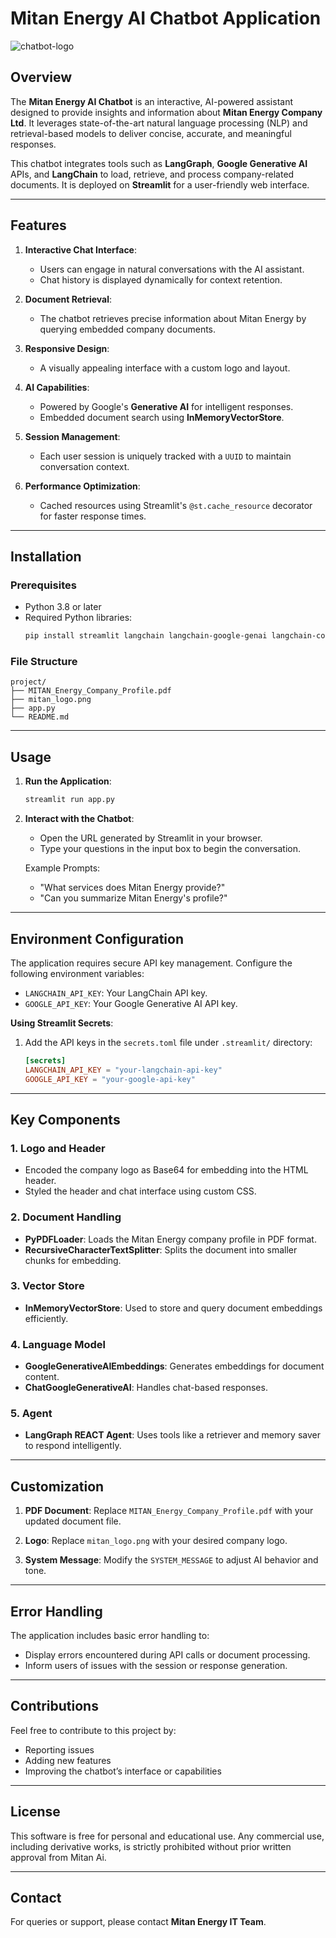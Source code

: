 # Mitan Energy AI Chatbot Application

![chatbot-logo](https://github.com/user-attachments/assets/1fdb5a6d-8e46-4221-98d7-783207246b35)


## Overview
The **Mitan Energy AI Chatbot** is an interactive, AI-powered assistant designed to provide insights and information about **Mitan Energy Company Ltd**. It leverages state-of-the-art natural language processing (NLP) and retrieval-based models to deliver concise, accurate, and meaningful responses.

This chatbot integrates tools such as **LangGraph**, **Google Generative AI** APIs, and **LangChain** to load, retrieve, and process company-related documents. It is deployed on **Streamlit** for a user-friendly web interface.

---

## Features
1. **Interactive Chat Interface**:
   - Users can engage in natural conversations with the AI assistant.
   - Chat history is displayed dynamically for context retention.

2. **Document Retrieval**:
   - The chatbot retrieves precise information about Mitan Energy by querying embedded company documents.

3. **Responsive Design**:
   - A visually appealing interface with a custom logo and layout.

4. **AI Capabilities**:
   - Powered by Google's **Generative AI** for intelligent responses.
   - Embedded document search using **InMemoryVectorStore**.

5. **Session Management**:
   - Each user session is uniquely tracked with a `UUID` to maintain conversation context.

6. **Performance Optimization**:
   - Cached resources using Streamlit's `@st.cache_resource` decorator for faster response times.

---

## Installation
### Prerequisites
- Python 3.8 or later
- Required Python libraries:
  ```bash
  pip install streamlit langchain langchain-google-genai langchain-community langchain-core langgraph
  ```

### File Structure
```
project/
├── MITAN_Energy_Company_Profile.pdf
├── mitan_logo.png
├── app.py
└── README.md
```

---

## Usage
1. **Run the Application**:
   ```bash
   streamlit run app.py
   ```
2. **Interact with the Chatbot**:
   - Open the URL generated by Streamlit in your browser.
   - Type your questions in the input box to begin the conversation.
   
   Example Prompts:
   - "What services does Mitan Energy provide?"
   - "Can you summarize Mitan Energy's profile?"

---

## Environment Configuration
The application requires secure API key management. Configure the following environment variables:

- `LANGCHAIN_API_KEY`: Your LangChain API key.
- `GOOGLE_API_KEY`: Your Google Generative AI API key.

**Using Streamlit Secrets**:
1. Add the API keys in the `secrets.toml` file under `.streamlit/` directory:
   ```toml
   [secrets]
   LANGCHAIN_API_KEY = "your-langchain-api-key"
   GOOGLE_API_KEY = "your-google-api-key"
   ```

---

## Key Components
### 1. **Logo and Header**
- Encoded the company logo as Base64 for embedding into the HTML header.
- Styled the header and chat interface using custom CSS.

### 2. **Document Handling**
- **PyPDFLoader**: Loads the Mitan Energy company profile in PDF format.
- **RecursiveCharacterTextSplitter**: Splits the document into smaller chunks for embedding.

### 3. **Vector Store**
- **InMemoryVectorStore**: Used to store and query document embeddings efficiently.

### 4. **Language Model**
- **GoogleGenerativeAIEmbeddings**: Generates embeddings for document content.
- **ChatGoogleGenerativeAI**: Handles chat-based responses.

### 5. **Agent**
- **LangGraph REACT Agent**: Uses tools like a retriever and memory saver to respond intelligently.

---

## Customization
1. **PDF Document**:
   Replace `MITAN_Energy_Company_Profile.pdf` with your updated document file.
   
2. **Logo**:
   Replace `mitan_logo.png` with your desired company logo.

3. **System Message**:
   Modify the `SYSTEM_MESSAGE` to adjust AI behavior and tone.

---

## Error Handling
The application includes basic error handling to:
- Display errors encountered during API calls or document processing.
- Inform users of issues with the session or response generation.

---

## Contributions
Feel free to contribute to this project by:
- Reporting issues
- Adding new features
- Improving the chatbot’s interface or capabilities

---

## License
This software is free for personal and educational use. Any commercial use, including derivative works, is strictly prohibited without prior written approval from Mitan Ai.

---

## Contact
For queries or support, please contact **Mitan Energy IT Team**.
